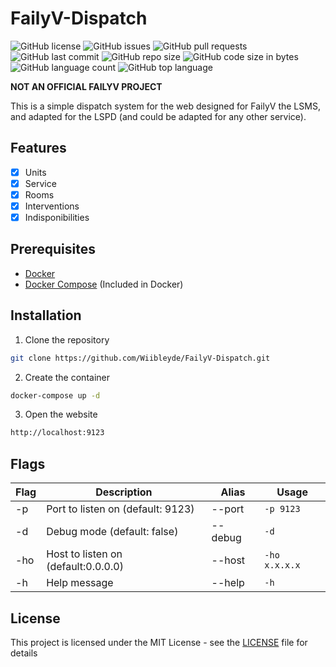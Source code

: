 # FailyV-Dispatch

![GitHub license](https://img.shields.io/github/license/Wiibleyde/FailyV-Dispatch) ![GitHub issues](https://img.shields.io/github/issues/Wiibleyde/FailyV-Dispatch) ![GitHub pull requests](https://img.shields.io/github/issues-pr/Wiibleyde/FailyV-Dispatch) ![GitHub last commit](https://img.shields.io/github/last-commit/Wiibleyde/FailyV-Dispatch) ![GitHub repo size](https://img.shields.io/github/repo-size/Wiibleyde/FailyV-Dispatch) ![GitHub code size in bytes](https://img.shields.io/github/languages/code-size/Wiibleyde/FailyV-Dispatch) ![GitHub language count](https://img.shields.io/github/languages/count/Wiibleyde/FailyV-Dispatch) ![GitHub top language](https://img.shields.io/github/languages/top/Wiibleyde/FailyV-Dispatch)

**NOT AN OFFICIAL FAILYV PROJECT**

This is a simple dispatch system for the web designed for FailyV the LSMS, and adapted for the LSPD (and could be adapted for any other service).

## Features

- [x] Units
- [x] Service
- [x] Rooms
- [x] Interventions
- [x] Indisponibilities

## Prerequisites

- [Docker](https://www.docker.com/)
- [Docker Compose](https://docs.docker.com/compose/) (Included in Docker)

## Installation

1. Clone the repository

```bash
git clone https://github.com/Wiibleyde/FailyV-Dispatch.git
```

2. Create the container

```bash
docker-compose up -d
```

3. Open the website

```bash
http://localhost:9123
```

## Flags

| Flag | Description | Alias | Usage |
| --- | --- | --- | --- |
| -p | Port to listen on (default: 9123) | --port | ```-p 9123``` |
| -d | Debug mode (default: false) | --debug | ```-d``` |
| -ho | Host to listen on (default:0.0.0.0) | --host | ```-ho x.x.x.x``` |
| -h | Help message | --help | ```-h``` |

## License

This project is licensed under the MIT License - see the [LICENSE](LICENSE) file for details

